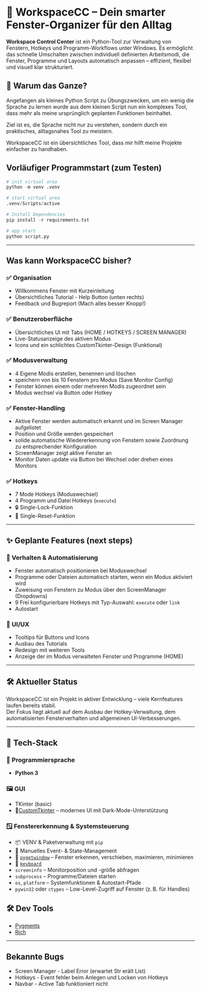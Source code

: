 # 🧠 WorkspaceCC – Dein smarter Fenster-Organizer für den Alltag

**Workspace Control Center** ist ein Python-Tool zur Verwaltung von Fenstern, Hotkeys und Programm-Workflows unter Windows.
Es ermöglicht das schnelle Umschalten zwischen individuell definierten Arbeitsmodi, die Fenster, Programme und Layouts automatisch anpassen – effizient, flexibel und visuell klar strukturiert.

## 💬 Warum das Ganze?

Angefangen als kleines Python Script zu Übungszwecken, um ein wenig die Sprache zu lernen wurde aus dem kleinen Script nun ein komplexes Tool, dass mehr als meine ursprünglich geplanten Funktionen beinhaltet.

Ziel ist es, die Sprache nicht nur zu verstehen, sondern durch ein praktisches, alltagsnahes Tool zu meistern.

WorkspaceCC ist ein übersichtliches Tool, dass mir hilft meine Projekte einfacher zu handhaben.

## Vorläufiger Programmstart (zum Testen)

```python
# init virtual area
python -m venv .venv

# start virtual area
.venv/Scripts/active

# Install Dependencies
pip install -r requirements.txt

# app start
python script.py
```

---

## Was kann WorkspaceCC bisher?

### ✅ Organisation

- Willkommens Fenster mit Kurzeinleitung
- Übersichtliches Tutorial - Help Button (unten rechts)
- Feedback und Bugreport (Mach alles besser Knopp!)

### ✅ Benutzeroberfläche

- Übersichtliches UI mit Tabs (HOME / HOTKEYS / SCREEN MANAGER)
- Live-Statusanzeige des aktiven Modus
- Icons und ein schlichtes CustomTkinter-Design (Funktional)

### ✅ Modusverwaltung

- 4 Eigene Modis erstellen, benennen und löschen
- speichern von bis 10 Fenstern pro Modus (Save Monitor Config)
- Fenster können einem oder mehreren Modis zugeordnet sein
- Modus wechsel via Button oder Hotkey

### ✅ Fenster-Handling

- Aktive Fenster werden automatisch erkannt und im Screen Manager aufgelistet
- Position und Größe werden gespeichert
- solide automatische Wiedererkennung von Fenstern sowie Zuordnung zu entsprechender Konfiguration
- ScreenManager zeigt aktive Fenster an
- Monitor Daten update via Button bei Wechsel oder drehen eines Monitors

### ✅ Hotkeys

- 7 Mode Hotkeys (Moduswechsel)
- 4 Programm und Datei Hotkeys (`execute`)
- 🔒 Single-Lock-Funktion
- 🔄 Single-Reset-Funktion

---

## ✨ Geplante Features (next steps)

### 🔧 Verhalten & Automatisierung

- Fenster automatisch positionieren bei Moduswechsel
- Programme oder Dateien automatisch starten, wenn ein Modus aktiviert wird
- Zuweisung von Fenstern zu Modus über den ScreenManager (Dropdowns)
- 9 Frei konfigurierbare Hotkeys mit Typ-Auswahl: `execute` oder `link`
- Autostart

### 🎨 UI/UX

- Tooltips für Buttons und Icons
- Ausbau des Tutorials
- Redesign mit weiteren Tools
- Anzeige der im Modus verwalteten Fenster und Programme (HOME)

---

## 🛠 Aktueller Status

WorkspaceCC ist ein Projekt in aktiver Entwicklung – viele Kernfeatures laufen bereits stabil.  
Der Fokus liegt aktuell auf dem Ausbau der Hotkey-Verwaltung, dem automatisierten Fensterverhalten und allgemeinen UI-Verbesserungen.

---

## 🧰 Tech-Stack

### 🐍 Programmiersprache

- **Python 3**

### 🖼️ GUI

- TKinter (basic)
- 🎨[CustomTkinter](https://github.com/TomSchimansky/CustomTkinter) – modernes UI mit Dark-Mode-Unterstützung

### 🪟 Fenstererkennung & Systemsteuerung

- 📦 VENV & Paketverwaltung mit `pip`
- 🔧 Manuelles Event- & State-Management
- 🧰 [`pygetwindow`](https://pypi.org/project/PyGetWindow/) – Fenster erkennen, verschieben, maximieren, minimieren
- 🔢 [`keyboard`](https://pypi.org/project/keyboard/)
- `screeninfo` – Monitorposition und -größe abfragen
- `subprocess` – Programme/Dateien starten
- `os`, `platform` – Systemfunktionen & Autostart-Pfade
- `pywin32` oder `ctypes` – Low-Level-Zugriff auf Fenster (z. B. für Handles)

## 🛠️ Dev Tools

- [Pygments](https://pygments.org/)
- [Rich](https://github.com/Textualize/rich)

---

## Bekannte Bugs

- Screen Manager - Label Error (erwartet Str erält List)
- Hotkeys - Event fehler beim Anlegen und Locken von Hotkeys
- Navbar - Active Tab funktioniert nicht
